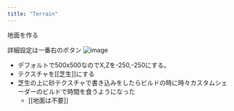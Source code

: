 ```yaml
---
title: "Terrain"
---
```


地面を作る

詳細設定は一番右のボタン
![image](https://gyazo.com/3e559c0f68fcc9b612b69fa529f55297/thumb/1000)

- デフォルトで500x500なのでX,Zを-250,-250にする。
- テクスチャを[[芝生]]にする
- 芝生の上に砂テクスチャで書き込みをしたらビルドの時に時々カスタムシェーダーのビルドで時間を食うようになった
    - [[地面は不要]]
